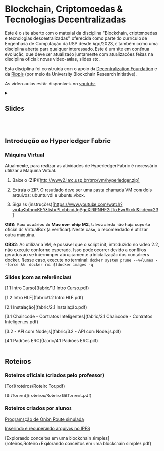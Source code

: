 # Blockchain, Criptomoedas & Tecnologias Decentralizadas
Este é o site aberto com o material da disciplina "Blockchain, criptomoedas e tecnologias descentralizadas", oferecida como parte do currículo de Engenharia de Computação da USP desde Ago/2023, e também como uma disciplina aberta para qualquer interessado. Este é um site em contínua evolução, que deve ser atualizado juntamente com atualizações feitas na disciplina oficial: novas video-aulas, slides etc.

Esta disciplina foi construída com o apoio da [Decentralization Foundation](https://d24n.org) e da [Ripple](https://ripple.com) (por meio da University Blockchain Research Initiative).

As video-aulas estão disponíveis no [youtube](https://www.youtube.com/playlist?list=PLcbbqdJgPgcXlRlPNHF2itTotEwr9kckl).
<details><summary><h2>Slides</h2></summary>
[1a. Intro](slides/1a. Intro.pdf)

[1b. Intro - Classificação P2P](slides/1b. Intro - Classificação P2P.pdf)

[2a. Fundamentos de Criptografia - Serviços de Segurança](slides/2a. Fundamentos de Criptografia - Serviços Segurança.pdf)

[2b. Fundamentos de Criptografia - Criptografia Simétrica](slides/2b. Fundamentos de Criptografia - Criptografia simétrica.pdf)

[2c. Fundamentos de Criptografia - Assinaturas Digitais](slides/2c. Fundamentos de Criptografia - Assinaturas Digitais.pdf)

[2d. Fundamentos de Criptografia - Certificação Digital](slides/2d. Fundamentos de Criptografia - Certificação Digital.pdf)

[2e. Fundamentos de Criptografia - Construções Avançadas](slides/2e. Fundamentos de Criptografia - Construções Avançadas.pdf)

[3a. Blockchain sem Hype - Motivacao](slides/3a. BlockChain sem Hype-Motivacao.pdf)

[3b. Blockchain sem Hype - Blockchains](slides/3b. BlockChain sem Hype-Blockchains.pdf)

[3c. Blockchain sem Hype - Logs Transparentes (v3)](slides/3c. BlockChain sem Hype-Logs Transparentes - v3.pdf)

[3d. Blockchain sem Hype - Considerações](slides/3d. BlockChain sem Hype-Considerações.pdf)

[3e. Blockchain sem Hype - Aplicações](slides/3e. BlockChain sem Hype-Aplicações.pdf)

[3f. Blockchain sem Hype - Aplicacoes, mas não](slides/3f. BlockChain sem Hype-Aplicacoes, mas não.pdf)

[3g. Blockchain sem Hype - Privacidade](slides/3g. BlockChain sem Hype-Privacidade.pdf)

[3h. Blockchain sem Hype - Forks](slides/3h. BlockChain sem Hype - Forks.pdf)

[3z. (Bônus) Blockchain sem Hype- Criptomoedas e crimes (v2)](slides/3z. (Bônus) BlockChain sem Hype- Criptomoedas e crimes - v2.pdf)

[4a. Universo descentralizado - Tor](slides/4a. Universo descentralizado - Tor.pdf)

[4b. Universo descentralizado - Buscas de dados e DHT](slides/4b. Universo descentralizado - Buscas de dados e DHT.pdf)

[4c. Universo descentralizado - Broadcast e Gossip](slides/4c. Universo descentralizado - Broadcast e Gossip.pdf)

[4d. Universo descentralizado - Bittorrent e Compartilhamento de Arquivos](slides/4d. Universo descentralizado - Bittorrent e Compartilhamento de Arquivos.pdf)

[4e. Universo descentralizado - OAuth + OIDC](slides/4e. Universo descentralizado - OAuth + OIDC.pdf)

[4f. Universo descentralizado - IPFS](slides/4f. Universo descentralizado - IPFS.pdf)</details>
<br>
<br>
## Introdução ao Hyperledger Fabric
### Máquina Virtual
Atualmente, para realizar as atividades de Hyperledger Fabric é necessário utilizar a Máquina Virtual.

1. Baixe o (ZIP)[http://www2.larc.usp.br/tmp/vm/hyperledger.zip]

2. Extraia o ZIP. O resutlado deve ser uma pasta chamada VM com dois arquivos: ubuntu.vdi e ubuntu.vbox.

3. Siga as (instruções)[https://www.youtube.com/watch?v=4aKbthqxKEY&list=PLcbbqdJgPgcXlRlPNHF2itTotEwr9kckl&index=23]

**OBS**: Para usuários de **Mac com chip M2**, talvez ainda não haja suporte oficial do VirtualBox (a verificar). Neste caso, o recomendado é utilizar outra máquina.

**OBS2**: Ao utilizar a VM, é possível que o script init, introduzido no vídeo 2.2, não execute conforme esperado. Isso pode ocorrer devido a conflitos gerados ao se interromper abruptamente a inicialização dos containers docker. Nesse caso, execute no terminal: `docker system prune --volumes --force &&  docker rmi $(docker images -q)`

### Slides (com as referências)
[1.1 Intro Curso](fabric/1.1 Intro Curso.pdf)

[1.2 Intro HLF](fabric/1.2 Intro HLF.pdf)

[2.1 Instalação](fabric/2.1 Instalação.pdf)

[3.1 Chaincode - Contratos Inteligentes](fabric/3.1 Chaincode - Contratos Inteligentes.pdf)

[3.2 - API com Node.js](fabric/3.2 - API com Node.js.pdf)

[4.1 Padrões ERC](fabric/4.1 Padrões ERC.pdf)
<br>
<br>
## Roteiros
### Roteiros oficiais (criados pelo professor)
[Tor](roteiros/Roteiro Tor.pdf)

[BitTorrent](roteiros/Roteiro BitTorrent.pdf)

### Roteiros criados por alunos
[Programação de Onion Route simulada](roteiros/Construindo+o+próprio+onion+routing.zip)

[Inserindo e recuperando arquivos no IPFS](roteiros/Roteiro+IPFS.pdf)

[Explorando conceitos em uma blockchain simples](roteiros/Roteiro+Explorando conceitos em uma blockchain simples.pdf)
